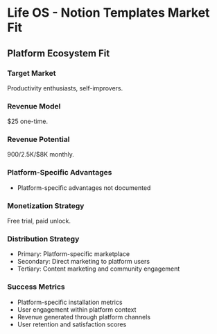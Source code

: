 # Life OS - Notion Templates Market Fit

## Platform Ecosystem Fit

### Target Market
Productivity enthusiasts, self-improvers.

### Revenue Model
$25 one-time.

### Revenue Potential
$900/$2.5K/$8K monthly.

### Platform-Specific Advantages
- Platform-specific advantages not documented

### Monetization Strategy
Free trial, paid unlock.

### Distribution Strategy
- Primary: Platform-specific marketplace
- Secondary: Direct marketing to platform users
- Tertiary: Content marketing and community engagement

### Success Metrics
- Platform-specific installation metrics
- User engagement within platform context
- Revenue generated through platform channels
- User retention and satisfaction scores
